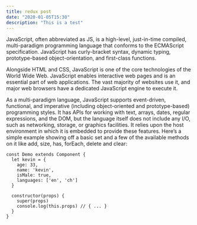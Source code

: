 ```yaml
---
title: redux post
date: "2020-01-05T15:30"
description: "This is a test"
---
```


JavaScript, often abbreviated as JS, is a high-level, just-in-time compiled, multi-paradigm programming language that conforms to the ECMAScript specification. JavaScript has curly-bracket syntax, dynamic typing, prototype-based object-orientation, and first-class functions.

Alongside HTML and CSS, JavaScript is one of the core technologies of the World Wide Web. JavaScript enables interactive web pages and is an essential part of web applications. The vast majority of websites use it, and major web browsers have a dedicated JavaScript engine to execute it.

As a multi-paradigm language, JavaScript supports event-driven, functional, and imperative (including object-oriented and prototype-based) programming styles. It has APIs for working with text, arrays, dates, regular expressions, and the DOM, but the language itself does not include any I/O, such as networking, storage, or graphics facilities. It relies upon the host environment in which it is embedded to provide these features.
Here’s a simple example showing off a basic set and a few of the available methods on it like add, size, has, forEach, delete and clear:

```js{1, 3}
const Demo extends Component {
  let kevin = {
    age: 33,
    name: 'kevin',
    isMale: true,
    languages: ['en', 'ch']
  }

  constructor(props) {
    super(props)
    console.log(this.props) // { ... }
  }
}
```
